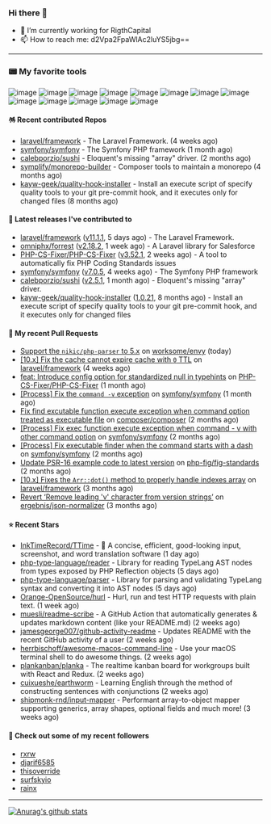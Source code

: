 ### Hi there 👋

- 🔭 I’m currently working for RigthCapital
- 📫 How to reach me: d2Vpa2FpaWlAc2luYS5jbg==

---

### 📟 My favorite tools
![image](https://img.shields.io/badge/Laravel-FF2D20?style=for-the-badge&logo=laravel&logoColor=white)
![image](http://img.shields.io/badge/-PHPStorm-181717?style=for-the-badge&logo=phpstorm&logoColor=white)
![image](https://img.shields.io/badge/Github%20Actions-282a2e?style=for-the-badge&logo=githubactions&logoColor=367cfe)
![image](https://img.shields.io/badge/Jira-0052CC?style=for-the-badge&logo=Jira&logoColor=white)
![image](https://img.shields.io/badge/Sentry-black?style=for-the-badge&logo=Sentry&logoColor=#362D59)
![image](https://img.shields.io/badge/ChatGPT-74aa9c?style=for-the-badge&logo=openai&logoColor=white)
![image](https://img.shields.io/badge/Medium-12100E?style=for-the-badge&logo=medium&logoColor=white)
![image](https://img.shields.io/badge/RSS-FFA500?style=for-the-badge&logo=rss&logoColor=white)
![image](https://img.shields.io/badge/Amazon_AWS-FF9900?style=for-the-badge&logo=amazonaws&logoColor=white)
![image](https://img.shields.io/badge/Slack-4A154B?style=for-the-badge&logo=slack&logoColor=white)
![image](https://img.shields.io/badge/Zoom-2D8CFF?style=for-the-badge&logo=zoom&logoColor=white)
![image](https://img.shields.io/badge/Netflix-E50914?style=for-the-badge&logo=netflix&logoColor=white)
![image](https://img.shields.io/badge/Spotify-1ED760?&style=for-the-badge&logo=spotify&logoColor=white)

#### 🪅 Recent contributed Repos

- [laravel/framework](https://github.com/laravel/framework) - The Laravel Framework. (4 weeks ago)
- [symfony/symfony](https://github.com/symfony/symfony) - The Symfony PHP framework (1 month ago)
- [calebporzio/sushi](https://github.com/calebporzio/sushi) - Eloquent&#39;s missing &#34;array&#34; driver. (2 months ago)
- [symplify/monorepo-builder](https://github.com/symplify/monorepo-builder) - Composer tools to maintain a monorepo (4 months ago)
- [kayw-geek/quality-hook-installer](https://github.com/kayw-geek/quality-hook-installer) - Install an execute script of specify quality tools to your git pre-commit hook, and it executes only for changed files (8 months ago)

#### 🔭 Latest releases I've contributed to

- [laravel/framework](https://github.com/laravel/framework) ([v11.1.1](https://github.com/laravel/framework/releases/tag/v11.1.1), 5 days ago) - The Laravel Framework.
- [omniphx/forrest](https://github.com/omniphx/forrest) ([v2.18.2](https://github.com/omniphx/forrest/releases/tag/v2.18.2), 1 week ago) - A Laravel library for Salesforce
- [PHP-CS-Fixer/PHP-CS-Fixer](https://github.com/PHP-CS-Fixer/PHP-CS-Fixer) ([v3.52.1](https://github.com/PHP-CS-Fixer/PHP-CS-Fixer/releases/tag/v3.52.1), 2 weeks ago) - A tool to automatically fix PHP Coding Standards issues
- [symfony/symfony](https://github.com/symfony/symfony) ([v7.0.5](https://github.com/symfony/symfony/releases/tag/v7.0.5), 4 weeks ago) - The Symfony PHP framework
- [calebporzio/sushi](https://github.com/calebporzio/sushi) ([v2.5.1](https://github.com/calebporzio/sushi/releases/tag/v2.5.1), 1 month ago) - Eloquent&#39;s missing &#34;array&#34; driver.
- [kayw-geek/quality-hook-installer](https://github.com/kayw-geek/quality-hook-installer) ([1.0.21](https://github.com/kayw-geek/quality-hook-installer/releases/tag/1.0.21), 8 months ago) - Install an execute script of specify quality tools to your git pre-commit hook, and it executes only for changed files

#### 🔨 My recent Pull Requests

- [Support the `nikic/php-parser` to 5.x](https://github.com/worksome/envy/pull/41) on [worksome/envy](https://github.com/worksome/envy) (today)
- [[10.x] Fix the cache cannot expire cache with `0` TTL](https://github.com/laravel/framework/pull/50359) on [laravel/framework](https://github.com/laravel/framework) (4 weeks ago)
- [feat: Introduce config option for standardized null in typehints](https://github.com/PHP-CS-Fixer/PHP-CS-Fixer/pull/7860) on [PHP-CS-Fixer/PHP-CS-Fixer](https://github.com/PHP-CS-Fixer/PHP-CS-Fixer) (1 month ago)
- [[Process] Fix the `command -v` exception](https://github.com/symfony/symfony/pull/54006) on [symfony/symfony](https://github.com/symfony/symfony) (1 month ago)
- [Fix find excutable function execute exception when command option treated as executable file](https://github.com/composer/composer/pull/11790) on [composer/composer](https://github.com/composer/composer) (2 months ago)
- [[Process] Fix exec function execute exception when command - v with other command option](https://github.com/symfony/symfony/pull/53482) on [symfony/symfony](https://github.com/symfony/symfony) (2 months ago)
- [[Process] Fix executable finder when the command starts with a dash](https://github.com/symfony/symfony/pull/53481) on [symfony/symfony](https://github.com/symfony/symfony) (2 months ago)
- [Update PSR-16 example code to latest version](https://github.com/php-fig/fig-standards/pull/1313) on [php-fig/fig-standards](https://github.com/php-fig/fig-standards) (2 months ago)
- [[10.x] Fixes the `Arr::dot()` method to properly handle indexes array](https://github.com/laravel/framework/pull/49507) on [laravel/framework](https://github.com/laravel/framework) (3 months ago)
- [Revert ‘Remove leading &#39;v&#39; character from version strings’](https://github.com/ergebnis/json-normalizer/pull/1046) on [ergebnis/json-normalizer](https://github.com/ergebnis/json-normalizer) (3 months ago)

#### ⭐ Recent Stars

- [InkTimeRecord/TTime](https://github.com/InkTimeRecord/TTime) - 🚀 A concise, efficient, good-looking input, screenshot, and word translation software (1 day ago)
- [php-type-language/reader](https://github.com/php-type-language/reader) - Library for reading TypeLang AST nodes from types exposed by PHP Reflection objects (5 days ago)
- [php-type-language/parser](https://github.com/php-type-language/parser) - Library for parsing and validating TypeLang syntax and converting it into AST nodes (5 days ago)
- [Orange-OpenSource/hurl](https://github.com/Orange-OpenSource/hurl) - Hurl, run and test HTTP requests with plain text. (1 week ago)
- [muesli/readme-scribe](https://github.com/muesli/readme-scribe) - A GitHub Action that automatically generates &amp; updates markdown content (like your README.md) (2 weeks ago)
- [jamesgeorge007/github-activity-readme](https://github.com/jamesgeorge007/github-activity-readme) - Updates README with the recent GitHub activity of a user (2 weeks ago)
- [herrbischoff/awesome-macos-command-line](https://github.com/herrbischoff/awesome-macos-command-line) - Use your macOS terminal shell to do awesome things. (2 weeks ago)
- [plankanban/planka](https://github.com/plankanban/planka) - The realtime kanban board for workgroups built with React and Redux. (2 weeks ago)
- [cuixueshe/earthworm](https://github.com/cuixueshe/earthworm) - Learning English through the method of constructing sentences with conjunctions (2 weeks ago)
- [shipmonk-rnd/input-mapper](https://github.com/shipmonk-rnd/input-mapper) - Performant array-to-object mapper supporting generics, array shapes, optional fields and much more! (3 weeks ago)

#### 👯 Check out some of my recent followers

- [rxrw](https://github.com/rxrw)
- [djarif6585](https://github.com/djarif6585)
- [thisoverride](https://github.com/thisoverride)
- [surfskyio](https://github.com/surfskyio)
- [rainx](https://github.com/rainx)


---



[![Anurag's github stats](https://github-readme-stats.vercel.app/api?username=kayw-geek&show_icons=true&theme=onedark)](https://github.com/kayw-geek)
